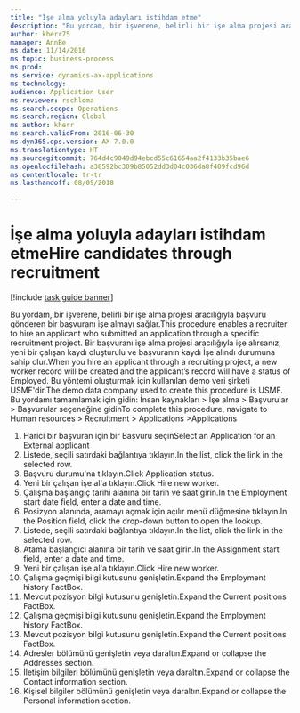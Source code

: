 ```yaml
--- 
title: "İşe alma yoluyla adayları istihdam etme"
description: "Bu yordam, bir işverene, belirli bir işe alma projesi aracılığıyla başvuru gönderen bir başvuranı işe almayı sağlar."
author: kherr75
manager: AnnBe
ms.date: 11/14/2016
ms.topic: business-process
ms.prod: 
ms.service: dynamics-ax-applications
ms.technology: 
audience: Application User
ms.reviewer: rschloma
ms.search.scope: Operations
ms.search.region: Global
ms.author: kherr
ms.search.validFrom: 2016-06-30
ms.dyn365.ops.version: AX 7.0.0
ms.translationtype: HT
ms.sourcegitcommit: 764d4c9049d94ebcd55c61654aa2f4133b35bae6
ms.openlocfilehash: a38592bc309b85052dd3d04c036da8f409fcd96d
ms.contentlocale: tr-tr
ms.lasthandoff: 08/09/2018

---
```

# <a name="hire-candidates-through-recruitment"></a><span data-ttu-id="e56fe-103">İşe alma yoluyla adayları istihdam etme</span><span class="sxs-lookup"><span data-stu-id="e56fe-103">Hire candidates through recruitment</span></span>

[!include [task guide banner](../../includes/task-guide-banner.md)]

<span data-ttu-id="e56fe-104">Bu yordam, bir işverene, belirli bir işe alma projesi aracılığıyla başvuru gönderen bir başvuranı işe almayı sağlar.</span><span class="sxs-lookup"><span data-stu-id="e56fe-104">This procedure enables a recruiter to hire an applicant who submitted an application through a specific recruitment project.</span></span> <span data-ttu-id="e56fe-105">Bir başvuranı işe alma projesi aracılığıyla işe alırsanız, yeni bir çalışan kaydı oluşturulu ve başvuranın kaydı İşe alındı durumuna sahip olur.</span><span class="sxs-lookup"><span data-stu-id="e56fe-105">When you hire an applicant through a recruiting project, a new worker record will be created and the applicant’s record will have a status of Employed.</span></span> <span data-ttu-id="e56fe-106">Bu yöntemi oluşturmak için kullanılan demo veri şirketi USMF'dir.</span><span class="sxs-lookup"><span data-stu-id="e56fe-106">The demo data company used to create this procedure is USMF.</span></span> <span data-ttu-id="e56fe-107">Bu yordamı tamamlamak için gidin: İnsan kaynakları > İşe alma > Başvurular > Başvurular seçeneğine gidin</span><span class="sxs-lookup"><span data-stu-id="e56fe-107">To complete this procedure, navigate to Human resources > Recruitment > Applications >Applications</span></span> 

1. <span data-ttu-id="e56fe-108">Harici bir başvuran için bir Başvuru seçin</span><span class="sxs-lookup"><span data-stu-id="e56fe-108">Select an Application for an External applicant</span></span>
2. <span data-ttu-id="e56fe-109">Listede, seçili satırdaki bağlantıya tıklayın.</span><span class="sxs-lookup"><span data-stu-id="e56fe-109">In the list, click the link in the selected row.</span></span>
3. <span data-ttu-id="e56fe-110">Başvuru durumu'na tıklayın.</span><span class="sxs-lookup"><span data-stu-id="e56fe-110">Click Application status.</span></span>
4. <span data-ttu-id="e56fe-111">Yeni bir çalışan işe al'a tıklayın.</span><span class="sxs-lookup"><span data-stu-id="e56fe-111">Click Hire new worker.</span></span>
5. <span data-ttu-id="e56fe-112">Çalışma başlangıç tarihi alanına bir tarih ve saat girin.</span><span class="sxs-lookup"><span data-stu-id="e56fe-112">In the Employment start date field, enter a date and time.</span></span>
6. <span data-ttu-id="e56fe-113">Posizyon alanında, aramayı açmak için açılır menü düğmesine tıklayın.</span><span class="sxs-lookup"><span data-stu-id="e56fe-113">In the Position field, click the drop-down button to open the lookup.</span></span>
7. <span data-ttu-id="e56fe-114">Listede, seçili satırdaki bağlantıya tıklayın.</span><span class="sxs-lookup"><span data-stu-id="e56fe-114">In the list, click the link in the selected row.</span></span>
8. <span data-ttu-id="e56fe-115">Atama başlangıcı alanına bir tarih ve saat girin.</span><span class="sxs-lookup"><span data-stu-id="e56fe-115">In the Assignment start field, enter a date and time.</span></span>
9. <span data-ttu-id="e56fe-116">Yeni bir çalışan işe al'a tıklayın.</span><span class="sxs-lookup"><span data-stu-id="e56fe-116">Click Hire new worker.</span></span>
10. <span data-ttu-id="e56fe-117">Çalışma geçmişi bilgi kutusunu genişletin.</span><span class="sxs-lookup"><span data-stu-id="e56fe-117">Expand the Employment history FactBox.</span></span>
11. <span data-ttu-id="e56fe-118">Mevcut pozisyon bilgi kutusunu genişletin.</span><span class="sxs-lookup"><span data-stu-id="e56fe-118">Expand the Current positions FactBox.</span></span>
12. <span data-ttu-id="e56fe-119">Çalışma geçmişi bilgi kutusunu genişletin.</span><span class="sxs-lookup"><span data-stu-id="e56fe-119">Expand the Employment history FactBox.</span></span>
13. <span data-ttu-id="e56fe-120">Mevcut pozisyon bilgi kutusunu genişletin.</span><span class="sxs-lookup"><span data-stu-id="e56fe-120">Expand the Current positions FactBox.</span></span>
14. <span data-ttu-id="e56fe-121">Adresler bölümünü genişletin veya daraltın.</span><span class="sxs-lookup"><span data-stu-id="e56fe-121">Expand or collapse the Addresses section.</span></span>
15. <span data-ttu-id="e56fe-122">İletişim bilgileri bölümünü genişletin veya daraltın.</span><span class="sxs-lookup"><span data-stu-id="e56fe-122">Expand or collapse the Contact information section.</span></span>
16. <span data-ttu-id="e56fe-123">Kişisel bilgiler bölümünü genişletin veya daraltın.</span><span class="sxs-lookup"><span data-stu-id="e56fe-123">Expand or collapse the Personal information section.</span></span>


